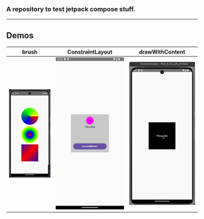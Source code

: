 ### A repository to test jetpack compose stuff.

---

## Demos

| brush                                                                           | ConstraintLayout                                                                                                        | drawWithContent                                                                                                                 |
|---------------------------------------------------------------------------------|-------------------------------------------------------------------------------------------------------------------------|---------------------------------------------------------------------------------------------------------------------------------|
| ![brush](app/src/main/java/dev/felipereis/learningcomposestuff/brush/brush.gif) | ![ConstraintLayout](app/src/main/java/dev/felipereis/learningcomposestuff/constraintLayout/ConstraintLayoutExample.png) | ![drawWithContent](app/src/main/java/dev/felipereis/learningcomposestuff/drawWithContent/drawWithContent-BoxWithRectangles.gif) |



